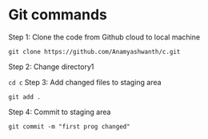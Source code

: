 # Git commands

Step 1: Clone the code from Github cloud to local machine

```git clone https://github.com/Anamyashwanth/c.git```

 Step 2: Change directory1

```cd c```
Step 3: Add changed files to staging area

```git add .```

Step 4: Commit to staging area

```git commit -m "first prog changed"```
